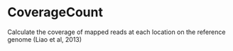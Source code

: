 # CoverageCount
Calculate the coverage of mapped reads at each location on the reference genome (Liao et al, 2013)
